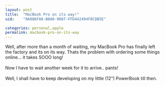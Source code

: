 ```yaml
---
layout: post
title:  "MacBook Pro on its way!"
uid:	"8A986FA8-B8A0-9087-FFD442494F8CDB5E"

categories: personal,apple
permalink: macbook-pro-on-its-way
---
```

Well, after more than a month of waiting, my MacBook Pro has finally left the factory and its on its way. Thats the problem with ordering some things online... it takes SOOO long!<br /><br />Now I have to wait another week for it to arrive.. pants!<br /><br />Well, I shall have to keep developing on my little (12&quot;) PowerBook till then.